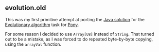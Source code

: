## evolution.old

This was my first primitive attempt at porting the [Java solution](http://rosettacode.org/wiki/Evolutionary_algorithm#Java) 
for the [Evolutionary algorithm](http://rosettacode.org/wiki/Evolutionary_algorithm) task 
for [Pony](http://rosettacode.org/wiki/Category:Pony).

For some reason I decided to use `Array[U8]` instead of `String`. That turned out to be a 
mistake, as I was forced to do repeated byte-by-byte copying, using the `arrayVal` function.
